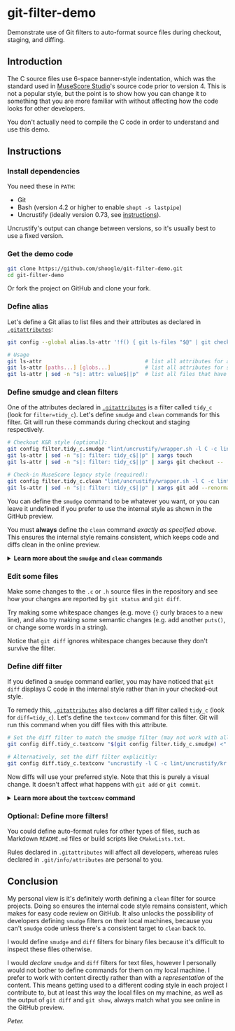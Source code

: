 # git-filter-demo

Demonstrate use of Git filters to auto-format source files during checkout, staging, and diffing.

## Introduction

The C source files use 6-space banner-style indentation, which was the standard used in
[MuseScore Studio]'s source code prior to version 4. This is not a popular style, but the point is
to show how you can change it to something that you are more familiar with without affecting how
the code looks for other developers.

[MuseScore Studio]: https://github.com/musescore/MuseScore

You don't actually need to compile the C code in order to understand and use this demo.

## Instructions

### Install dependencies

You need these in `PATH`:

- Git
- Bash (version 4.2 or higher to enable `shopt -s lastpipe`)
- Uncrustify (ideally version 0.73, see [instructions][Download Uncrustify]).

[Download Uncrustify]: https://github.com/musescore/MuseScore/wiki/Formatting-the-source-code#download-uncrustify

Uncrustify's output can change between versions, so it's usually best to use a fixed version.

### Get the demo code

```Bash
git clone https://github.com/shoogle/git-filter-demo.git
cd git-filter-demo
```

Or fork the project on GitHub and clone your fork.

### Define alias

Let's define a Git alias to list files and their attributes as declared in [`.gitattributes`]:

[`.gitattributes`]: .gitattributes

```Bash
git config --global alias.ls-attr '!f() { git ls-files "$@" | git check-attr --stdin --all ;}; f'

# Usage
git ls-attr                                 # list all attributes for all files
git ls-attr [paths...] [globs...]           # list all attributes for specific files
git ls-attr | sed -n "s|: attr: value$||p"  # list all files that have attr=value
```

### Define smudge and clean filters

One of the attributes declared in [`.gitattributes`] is a filter called `tidy_c` (look for
`filter=tidy_c`). Let's define `smudge` and `clean` commands for this filter. Git will run these
commands during checkout and staging respectively.

```Bash
# Checkout K&R style (optional):
git config filter.tidy_c.smudge "lint/uncrustify/wrapper.sh -l C -c lint/uncrustify/kr.cfg"
git ls-attr | sed -n "s|: filter: tidy_c$||p" | xargs touch             # mark affected files dirty
git ls-attr | sed -n "s|: filter: tidy_c$||p" | xargs git checkout --   # apply smudge

# Check-in MuseScore legacy style (required):
git config filter.tidy_c.clean "lint/uncrustify/wrapper.sh -l C -c lint/uncrustify/musescore.cfg"
git ls-attr | sed -n "s|: filter: tidy_c$||p" | xargs git add --renormalize --  # apply clean
```

You can define the `smudge` command to be whatever you want, or you can leave it undefined if you
prefer to use the internal style as shown in the GitHub preview.

You must **always** define the `clean` command _exactly as specified above_. This ensures the
internal style remains consistent, which keeps code and diffs clean in the online preview.

<details>
<summary><b>Learn more about the <code>smudge</code> and <code>clean</code> commands</b></summary>

The command defined for `smudge` or `clean` will be run by Git inside a shell. It can use shell
features such as pipes, variables, and redirects, providing these are quoted or escaped correctly.
The command must read data from `STDIN`, process it somehow, and then write to `STDOUT`. Git will
not supply any arguments to the command besides those given in the definition.

You can simulate this with:

```Bash
git show HEAD:src/demo.c | sh -c 'YOUR_COMMAND_DEFINITION' | less
git show HEAD:src/demo.c | sh -c "$(git config filter.tidy_c.smudge)" | less
```

If the command definition includes `%f`, Git will replace this with the 'quoted' path to the file
currently being processed. This could be useful to display in error messages, or to customize the
filtering based on file extension (see `--assume` option for Uncrustify). However, the command
**must not** attempt to read from the `%f` file because _it may not exist_ or its contents may
differ from `STDIN`. This happens if the filter is processing the staged version of the file.

```Bash
git show HEAD:src/demo.c | sh -c "$(echo 'YOUR_COMMAND_DEFINITION' | sed "s|%f|'src/demo.c'|g")" | less
git show HEAD:src/demo.c | sh -c "$(git config filter.tidy_c.smudge | sed "s|%f|'src/demo.c'|g")" | less
```

Try substituting `echo >&2 "Cleaning: <%f>"` or `echo >&2 "Smudging: <%f>"` as
`YOUR_COMMAND_DEFINITION` and see what happens!

See also:

- [Git Attributes: filter](https://git-scm.com/docs/gitattributes#_filter)
- [Git Attributes: Keyword expansion](https://git-scm.com/book/en/v2/Customizing-Git-Git-Attributes#_keyword_expansion) (look for `indent`)

</details>

### Edit some files

Make some changes to the `.c` or `.h` source files in the repository and see how your changes are
reported by `git status` and `git diff`.

Try making some whitespace changes (e.g. move `{}` curly braces to a new line), and also try making
some semantic changes (e.g. add another `puts()`, or change some words in a string).

Notice that `git diff` ignores whitespace changes because they don't survive the filter.

### Define diff filter

If you defined a `smudge` command earlier, you may have noticed that `git diff` displays C code in
the internal style rather than in your checked-out style.

To remedy this, [`.gitattributes`] also declares a diff filter called `tidy_c` (look for
`diff=tidy_c`). Let's define the `textconv` command for this filter. Git will run this command when
you diff files with this attribute.

```Bash
# Set the diff filter to match the smudge filter (may not work with all smudge filters):
git config diff.tidy_c.textconv "$(git config filter.tidy_c.smudge) <"

# Alternatively, set the diff filter explicitly:
git config diff.tidy_c.textconv "uncrustify -l C -c lint/uncrustify/kr.cfg -f"
```

Now diffs will use your preferred style. Note that this is purely a visual change. It doesn't
affect what happens with `git add` or `git commit`.

<details>
<summary><b>Learn more about the <code>textconv</code> command</b></summary>

Unlike the `smudge` and `clean` commands, the command defined for `textconv` doesn't receive data
from `STDIN`. Instead, Git provides the path to a single file, which the `textconv` command must
read, process somehow, and then write to `STDOUT`. This path is provided as an extra argument after
all arguments in the command definition, and is also exposed to the command as the shell variable
`$1`. Although the path is 'quoted' to preserve space characters, these quotes are stripped by the
shell so they are not visible to your command.

You can simulate this with:

```Bash
sh -c 'YOUR_COMMAND_DEFINITION '"'src/demo.c'" '' 'src/demo.c' | less
sh -c "$(git config diff.tidy_c.textconv) 'src/demo.c'" '' 'src/demo.c' | less
```

Try substituting `echo >&2 "Diffing: <$1>"` as `YOUR_COMMAND_DEFINITION` and see what happens!

When you perform a diff (e.g. `git diff src/demo.c`), Git runs the staged and unstaged versions of
the file through your filter and compares them using the ordinary `git diff` algorithm.

```Bash
git show HEAD:src/demo.c >/tmp/staged
diff -u --color=always <(sh -c 'YOUR_COMMAND_DEFINITION /tmp/staged' '' /tmp/staged) <(sh -c 'YOUR_COMMAND_DEFINITION src/demo.c' '' src/demo.c) | less -R
diff -u --color=always <(sh -c "$(git config diff.tidy_c.textconv) /tmp/staged" '' /tmp/staged) <(sh -c "$(git config diff.tidy_c.textconv) src/demo.c" '' src/demo.c) | less -R
```

The `diff` filter is only used for the visual diff. When committing changes, Git calculates deltas
based on the output of the `clean` filter. If no `clean` filter is defined then it uses the actual
file contents.

See also:

- [Git Attributes: Generating diff text](https://git-scm.com/docs/gitattributes#_generating_diff_text)
- [Git Attributes: Performing text diffs of binary files](https://git-scm.com/docs/gitattributes#_performing_text_diffs_of_binary_files)
- [Customizing Git Attributes: Diffing binary files](https://git-scm.com/book/en/v2/Customizing-Git-Git-Attributes#_diffing_binary_files)

</details>

### Optional: Define more filters!

You could define auto-format rules for other types of files, such as Markdown `README.md` files or
build scripts like `CMakeLists.txt`.

Rules declared in `.gitattributes` will affect all developers, whereas rules declared in
`.git/info/attributes` are personal to you.

## Conclusion

My personal view is it's definitely worth defining a `clean` filter for source projects. Doing so
ensures the internal code style remains consistent, which makes for easy code review on GitHub. It
also unlocks the possibility of developers defining `smudge` filters on their local machines,
because you can't `smudge` code unless there's a consistent target to `clean` back to.

I would define `smudge` and `diff` filters for binary files because it's difficult to inspect these
files otherwise.

I would _declare_ `smudge` and `diff` filters for text files, however I personally would not bother
to define commands for them on my local machine. I prefer to work with content directly rather than
with a _representation_ of the content. This means getting used to a different coding style in each
project I contribute to, but at least this way the local files on my machine, as well as the output
of `git diff` and `git show`, always match what you see online in the GitHub preview.

_Peter._
